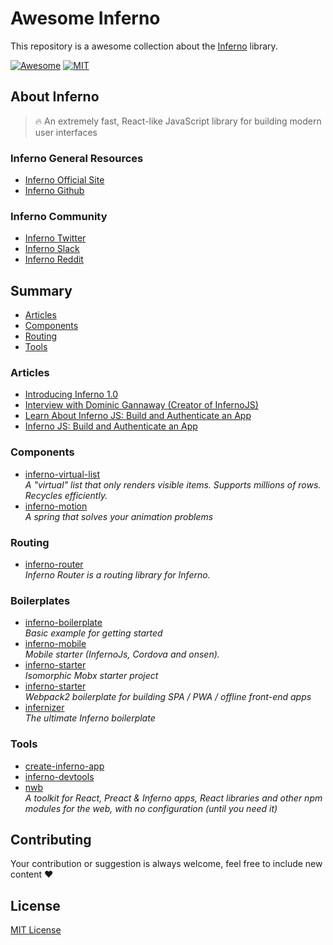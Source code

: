 # Awesome Inferno

This repository is a awesome collection about the [Inferno](https://infernojs.org/) library.

[![Awesome](https://cdn.rawgit.com/sindresorhus/awesome/d7305f38d29fed78fa85652e3a63e154dd8e8829/media/badge.svg)](https://github.com/sindresorhus/awesome)
[![MIT](https://img.shields.io/badge/license-MIT-blue.svg)](https://github.com/HeitorG/awesome-biohacking/blob/master/LICENSE.md)
 
## About Inferno
> :fire: An extremely fast, React-like JavaScript library for building modern user interfaces

### Inferno General Resources 
- [Inferno Official Site](https://infernojs.org/)
- [Inferno Github](https://github.com/infernojs/inferno)

### Inferno Community
- [Inferno Twitter](https://twitter.com/inferno_js)
- [Inferno Slack](https://inferno-slack.herokuapp.com)
- [Inferno Reddit](https://www.reddit.com/r/infernojs)

## Summary
- [Articles](#articles)
- [Components](#components)
- [Routing](#routing)
- [Tools](#tools)

### Articles
- [Introducing Inferno 1.0](https://medium.com/inferno-js/introducing-inferno-1-0-f3da5c4e773b#.7eopg73y8)
- [Interview with Dominic Gannaway (Creator of InfernoJS)](http://survivejs.com/blog/inferno-interview/)
- [Learn About Inferno JS: Build and Authenticate an App](https://auth0.com/blog/learn-about-inferno-js-build-and-authenticate-an-app/)
- [Inferno JS: Build and Authenticate an App](https://dzone.com/articles/inferno-js-build-and-authenticate-an-app)

### Components
- [inferno-virtual-list](https://github.com/lukeed/inferno-virtual-list)<br>_A "virtual" list that only renders visible items. Supports millions of rows. Recycles efficiently._
- [inferno-motion](https://github.com/infernojs/inferno-motion)<br>_A spring that solves your animation problems_

### Routing
- [inferno-router](https://github.com/infernojs/inferno/tree/master/packages/inferno-router)<br>_Inferno Router is a routing library for Inferno._

### Boilerplates
- [inferno-boilerplate](https://github.com/infernojs/inferno-boilerplate)<br>_Basic example for getting started_
- [inferno-mobile](https://github.com/Rudy-Zidan/inferno-mobile)<br>_Mobile starter (InfernoJs, Cordova and onsen)._
- [inferno-starter](https://github.com/nightwolfz/inferno-starter)<br>_Isomorphic Mobx starter project_
- [inferno-starter](https://github.com/lukeed/inferno-starter)<br>_Webpack2 boilerplate for building SPA / PWA / offline front-end apps_
- [infernizer](https://github.com/oreqizer/infernizer)<br>_The ultimate Inferno boilerplate_

### Tools
- [create-inferno-app](https://github.com/infernojs/create-inferno-app)
- [inferno-devtools](https://github.com/infernojs/inferno/tree/master/packages/inferno-devtools)
- [nwb](https://github.com/insin/nwb)<br>_A toolkit for React, Preact & Inferno apps, React libraries and other npm modules for the web, with no configuration (until you need it)_

## Contributing
Your contribution or suggestion is always welcome, feel free to include new content :heart:

## License
[MIT License](https://github.com/guuibayer/awesome-inferno/blob/master/LICENSE.md)
